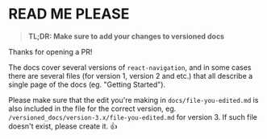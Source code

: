 # READ ME PLEASE

> **TL;DR: Make sure to add your changes to versioned docs**

Thanks for opening a PR!

The docs cover several versions of `react-navigation`, and in some cases there are several files (for version 1, version 2 and etc.) that all describe a single page of the docs (eg. "Getting Started").

Please make sure that the edit you're making in `docs/file-you-edited.md` is also included in the file for the correct version, eg. `/versioned_docs/version-3.x/file-you-edited.md` for version 3. If such file doesn't exist, please create it. :+1:
